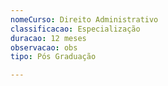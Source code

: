 ```yaml
---
nomeCurso: Direito Administrativo
classificacao: Especialização
duracao: 12 meses
observacao: obs
tipo: Pós Graduação

---
```


